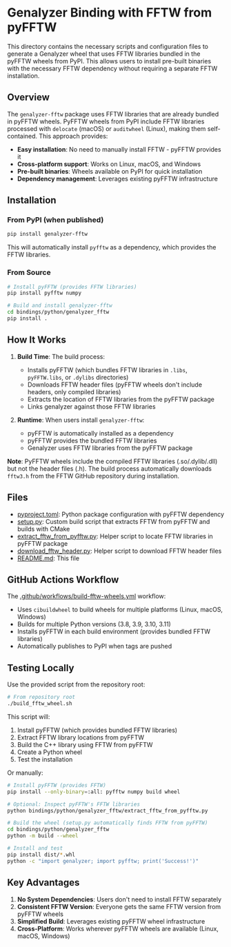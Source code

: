 # Genalyzer Binding with FFTW from pyFFTW

This directory contains the necessary scripts and configuration files to generate a Genalyzer wheel that uses FFTW libraries bundled in the pyFFTW wheels from PyPI. This allows users to install pre-built binaries with the necessary FFTW dependency without requiring a separate FFTW installation.

## Overview

The `genalyzer-fftw` package uses FFTW libraries that are already bundled in pyFFTW wheels. PyFFTW wheels from PyPI include FFTW libraries processed with `delocate` (macOS) or `auditwheel` (Linux), making them self-contained. This approach provides:

- **Easy installation**: No need to manually install FFTW - pyFFTW provides it
- **Cross-platform support**: Works on Linux, macOS, and Windows
- **Pre-built binaries**: Wheels available on PyPI for quick installation
- **Dependency management**: Leverages existing pyFFTW infrastructure

## Installation

### From PyPI (when published)

```bash
pip install genalyzer-fftw
```

This will automatically install `pyfftw` as a dependency, which provides the FFTW libraries.

### From Source

```bash
# Install pyFFTW (provides FFTW libraries)
pip install pyfftw numpy

# Build and install genalyzer-fftw
cd bindings/python/genalyzer_fftw
pip install .
```

## How It Works

1. **Build Time**: The build process:
   - Installs pyFFTW (which bundles FFTW libraries in `.libs`, `pyFFTW.libs`, or `.dylibs` directories)
   - Downloads FFTW header files (pyFFTW wheels don't include headers, only compiled libraries)
   - Extracts the location of FFTW libraries from the pyFFTW package
   - Links genalyzer against those FFTW libraries

2. **Runtime**: When users install `genalyzer-fftw`:
   - pyFFTW is automatically installed as a dependency
   - pyFFTW provides the bundled FFTW libraries
   - Genalyzer uses FFTW libraries from the pyFFTW package

**Note**: PyFFTW wheels include the compiled FFTW libraries (.so/.dylib/.dll) but not the header files (.h). The build process automatically downloads `fftw3.h` from the FFTW GitHub repository during installation.

## Files

- [pyproject.toml](pyproject.toml): Python package configuration with pyFFTW dependency
- [setup.py](setup.py): Custom build script that extracts FFTW from pyFFTW and builds with CMake
- [extract_fftw_from_pyfftw.py](extract_fftw_from_pyfftw.py): Helper script to locate FFTW libraries in pyFFTW package
- [download_fftw_header.py](download_fftw_header.py): Helper script to download FFTW header files
- [README.md](README.md): This file

## GitHub Actions Workflow

The [.github/workflows/build-fftw-wheels.yml](../../../.github/workflows/build-fftw-wheels.yml) workflow:
- Uses `cibuildwheel` to build wheels for multiple platforms (Linux, macOS, Windows)
- Builds for multiple Python versions (3.8, 3.9, 3.10, 3.11)
- Installs pyFFTW in each build environment (provides bundled FFTW libraries)
- Automatically publishes to PyPI when tags are pushed

## Testing Locally

Use the provided script from the repository root:

```bash
# From repository root
./build_fftw_wheel.sh
```

This script will:
1. Install pyFFTW (which provides bundled FFTW libraries)
2. Extract FFTW library locations from pyFFTW
3. Build the C++ library using FFTW from pyFFTW
4. Create a Python wheel
5. Test the installation

Or manually:

```bash
# Install pyFFTW (provides FFTW)
pip install --only-binary=:all: pyfftw numpy build wheel

# Optional: Inspect pyFFTW's FFTW libraries
python bindings/python/genalyzer_fftw/extract_fftw_from_pyfftw.py

# Build the wheel (setup.py automatically finds FFTW from pyFFTW)
cd bindings/python/genalyzer_fftw
python -m build --wheel

# Install and test
pip install dist/*.whl
python -c "import genalyzer; import pyfftw; print('Success!')"
```

## Key Advantages

1. **No System Dependencies**: Users don't need to install FFTW separately
2. **Consistent FFTW Version**: Everyone gets the same FFTW version from pyFFTW wheels
3. **Simplified Build**: Leverages existing pyFFTW wheel infrastructure
4. **Cross-Platform**: Works wherever pyFFTW wheels are available (Linux, macOS, Windows)